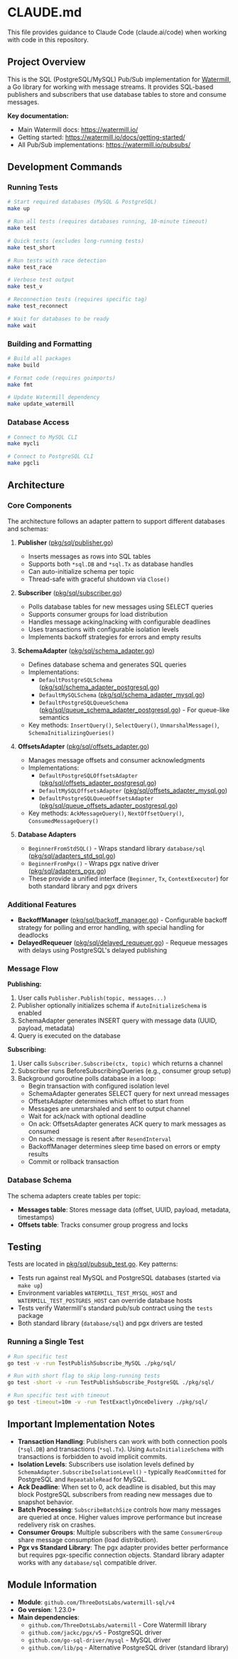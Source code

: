 # CLAUDE.md

This file provides guidance to Claude Code (claude.ai/code) when working with code in this repository.

## Project Overview

This is the SQL (PostgreSQL/MySQL) Pub/Sub implementation for [Watermill](https://watermill.io/), a Go library for working with message streams. It provides SQL-based publishers and subscribers that use database tables to store and consume messages.

**Key documentation:**
- Main Watermill docs: https://watermill.io/
- Getting started: https://watermill.io/docs/getting-started/
- All Pub/Sub implementations: https://watermill.io/pubsubs/

## Development Commands

### Running Tests

```bash
# Start required databases (MySQL & PostgreSQL)
make up

# Run all tests (requires databases running, 10-minute timeout)
make test

# Quick tests (excludes long-running tests)
make test_short

# Run tests with race detection
make test_race

# Verbose test output
make test_v

# Reconnection tests (requires specific tag)
make test_reconnect

# Wait for databases to be ready
make wait
```

### Building and Formatting

```bash
# Build all packages
make build

# Format code (requires goimports)
make fmt

# Update Watermill dependency
make update_watermill
```

### Database Access

```bash
# Connect to MySQL CLI
make mycli

# Connect to PostgreSQL CLI
make pgcli
```

## Architecture

### Core Components

The architecture follows an adapter pattern to support different databases and schemas:

1. **Publisher** ([pkg/sql/publisher.go](pkg/sql/publisher.go))
   - Inserts messages as rows into SQL tables
   - Supports both `*sql.DB` and `*sql.Tx` as database handles
   - Can auto-initialize schema per topic
   - Thread-safe with graceful shutdown via `Close()`

2. **Subscriber** ([pkg/sql/subscriber.go](pkg/sql/subscriber.go))
   - Polls database tables for new messages using SELECT queries
   - Supports consumer groups for load distribution
   - Handles message acking/nacking with configurable deadlines
   - Uses transactions with configurable isolation levels
   - Implements backoff strategies for errors and empty results

3. **SchemaAdapter** ([pkg/sql/schema_adapter.go](pkg/sql/schema_adapter.go))
   - Defines database schema and generates SQL queries
   - Implementations:
     - `DefaultPostgreSQLSchema` ([pkg/sql/schema_adapter_postgresql.go](pkg/sql/schema_adapter_postgresql.go))
     - `DefaultMySQLSchema` ([pkg/sql/schema_adapter_mysql.go](pkg/sql/schema_adapter_mysql.go))
     - `DefaultPostgreSQLQueueSchema` ([pkg/sql/queue_schema_adapter_postgresql.go](pkg/sql/queue_schema_adapter_postgresql.go)) - For queue-like semantics
   - Key methods: `InsertQuery()`, `SelectQuery()`, `UnmarshalMessage()`, `SchemaInitializingQueries()`

4. **OffsetsAdapter** ([pkg/sql/offsets_adapter.go](pkg/sql/offsets_adapter.go))
   - Manages message offsets and consumer acknowledgments
   - Implementations:
     - `DefaultPostgreSQLOffsetsAdapter` ([pkg/sql/offsets_adapter_postgresql.go](pkg/sql/offsets_adapter_postgresql.go))
     - `DefaultMySQLOffsetsAdapter` ([pkg/sql/offsets_adapter_mysql.go](pkg/sql/offsets_adapter_mysql.go))
     - `DefaultPostgreSQLQueueOffsetsAdapter` ([pkg/sql/queue_offsets_adapter_postgresql.go](pkg/sql/queue_offsets_adapter_postgresql.go))
   - Key methods: `AckMessageQuery()`, `NextOffsetQuery()`, `ConsumedMessageQuery()`

5. **Database Adapters**
   - `BeginnerFromStdSQL()` - Wraps standard library `database/sql` ([pkg/sql/adapters_std_sql.go](pkg/sql/adapters_std_sql.go))
   - `BeginnerFromPgx()` - Wraps pgx native driver ([pkg/sql/adapters_pgx.go](pkg/sql/adapters_pgx.go))
   - These provide a unified interface (`Beginner`, `Tx`, `ContextExecutor`) for both standard library and pgx drivers

### Additional Features

- **BackoffManager** ([pkg/sql/backoff_manager.go](pkg/sql/backoff_manager.go)) - Configurable backoff strategy for polling and error handling, with special handling for deadlocks
- **DelayedRequeuer** ([pkg/sql/delayed_requeuer.go](pkg/sql/delayed_requeuer.go)) - Requeue messages with delays using PostgreSQL's delayed publishing

### Message Flow

**Publishing:**
1. User calls `Publisher.Publish(topic, messages...)`
2. Publisher optionally initializes schema if `AutoInitializeSchema` is enabled
3. SchemaAdapter generates INSERT query with message data (UUID, payload, metadata)
4. Query is executed on the database

**Subscribing:**
1. User calls `Subscriber.Subscribe(ctx, topic)` which returns a channel
2. Subscriber runs BeforeSubscribingQueries (e.g., consumer group setup)
3. Background goroutine polls database in a loop:
   - Begin transaction with configured isolation level
   - SchemaAdapter generates SELECT query for next unread messages
   - OffsetsAdapter determines which offset to start from
   - Messages are unmarshaled and sent to output channel
   - Wait for ack/nack with optional deadline
   - On ack: OffsetsAdapter generates ACK query to mark messages as consumed
   - On nack: message is resent after `ResendInterval`
   - BackoffManager determines sleep time based on errors or empty results
   - Commit or rollback transaction

### Database Schema

The schema adapters create tables per topic:
- **Messages table**: Stores message data (offset, UUID, payload, metadata, timestamps)
- **Offsets table**: Tracks consumer group progress and locks

## Testing

Tests are located in [pkg/sql/pubsub_test.go](pkg/sql/pubsub_test.go). Key patterns:

- Tests run against real MySQL and PostgreSQL databases (started via `make up`)
- Environment variables `WATERMILL_TEST_MYSQL_HOST` and `WATERMILL_TEST_POSTGRES_HOST` can override database hosts
- Tests verify Watermill's standard pub/sub contract using the `tests` package
- Both standard library (`database/sql`) and pgx drivers are tested

### Running a Single Test

```bash
# Run specific test
go test -v -run TestPublishSubscribe_MySQL ./pkg/sql/

# Run with short flag to skip long-running tests
go test -short -v -run TestPublishSubscribe_PostgreSQL ./pkg/sql/

# Run specific test with timeout
go test -timeout=10m -v -run TestExactlyOnceDelivery ./pkg/sql/
```

## Important Implementation Notes

- **Transaction Handling**: Publishers can work with both connection pools (`*sql.DB`) and transactions (`*sql.Tx`). Using `AutoInitializeSchema` with transactions is forbidden to avoid implicit commits.
- **Isolation Levels**: Subscribers use isolation levels defined by `SchemaAdapter.SubscribeIsolationLevel()` - typically `ReadCommitted` for PostgreSQL and `RepeatableRead` for MySQL.
- **Ack Deadline**: When set to 0, ack deadline is disabled, but this may block PostgreSQL subscribers from reading new messages due to snapshot behavior.
- **Batch Processing**: `SubscribeBatchSize` controls how many messages are queried at once. Higher values improve performance but increase redelivery risk on crashes.
- **Consumer Groups**: Multiple subscribers with the same `ConsumerGroup` share message consumption (load distribution).
- **Pgx vs Standard Library**: The pgx adapter provides better performance but requires pgx-specific connection objects. Standard library adapter works with any `database/sql` compatible driver.

## Module Information

- **Module**: `github.com/ThreeDotsLabs/watermill-sql/v4`
- **Go version**: 1.23.0+
- **Main dependencies**:
  - `github.com/ThreeDotsLabs/watermill` - Core Watermill library
  - `github.com/jackc/pgx/v5` - PostgreSQL driver
  - `github.com/go-sql-driver/mysql` - MySQL driver
  - `github.com/lib/pq` - Alternative PostgreSQL driver (standard library)
